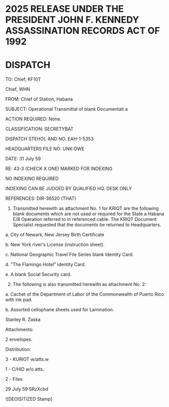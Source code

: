 # 2025 RELEASE UNDER THE PRESIDENT JOHN F. KENNEDY ASSASSINATION RECORDS ACT OF 1992

# DISPATCH

TO: Chief, KF10T

Chief, WHN

FROM: Chief of Station, Habana

SUBJECT: Operational Transmittal of blank Documentati a

ACTION REQUIRED: None.

CLASSIFICATION: SECRETYBAT

DISPATCH STEHOL AND NO. EAH-1-5353

HEADQUARTERS FILE NO: UNK:OWE

DATE: 31 July 59

RE: 43-3 (CHECK X ONE)
MARKED FOR INDEXING

NO INDEXING REQUIRED

INDEXING CAN BE JUDGED BY QUALIFIED HQ. DESK ONLY

REFERENCES: DIR-36520 (THAT)

1. Transmitted herewith as attachment No. 1 for KRIQT are the following blank documents which are not used or required for the State a Habana E/8 Operation referred to in referenced cable. The KRIQT Document Specialist requested that the documents be returned to Headquarters.

a. City of Newark, New Jersey Birth Certificate

b. New York river's License (instruction sheet).

c. National Geographic Travel File Series blank Identity Card.

d. "The Flamingo Hotel" identity Card.

e. A blank Social Security card.

2. The following is also transmitted herewith as attachment No. 2:

a. Cachet of the Department of Labor of the Commonwealth of Puerto Rico with ink pad.

b. Assorted cellophane sheets used for Lamination.

Stanley R. Zaska

Attachments:

2 envelopes.

Distribution:

3 - KURIOT w/atts.w

1 - C/HID w/o atts.

2 - Files

29 July 59
SRzXcbd

![DEOISITIZED Stamp]

